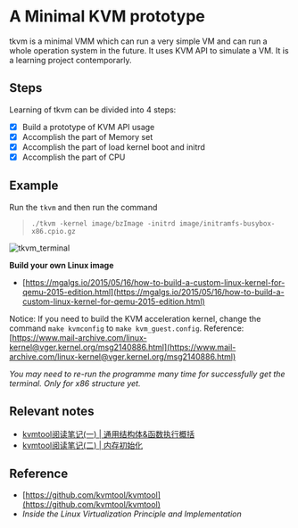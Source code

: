 # A Minimal KVM prototype
tkvm is a minimal VMM which can run a very simple VM and can run a whole operation system in the future. It uses KVM API to simulate a VM. It is a learning project contemporarly.

## Steps
Learning of tkvm can be divided into 4 steps:
- [x] Build a prototype of KVM API usage
- [x] Accomplish the part of Memory set
- [x] Accomplish the part of load kernel boot and initrd
- [x] Accomplish the part of CPU

## Example
Run the `tkvm` and then run the command
> ``./tkvm -kernel image/bzImage -initrd image/initramfs-busybox-x86.cpio.gz``

![tkvm_terminal](https://github.com/christasa/trivial-kvm/assets/35037256/b999fbf1-512f-4896-9c07-6875b39d6270)

**Build your own Linux image**
- [https://mgalgs.io/2015/05/16/how-to-build-a-custom-linux-kernel-for-qemu-2015-edition.html](https://mgalgs.io/2015/05/16/how-to-build-a-custom-linux-kernel-for-qemu-2015-edition.html)

Notice: If you need to build the KVM acceleration kernel, change the command `make kvmconfig` to `make kvm_guest.config`. Reference: [https://www.mail-archive.com/linux-kernel@vger.kernel.org/msg2140886.html](https://www.mail-archive.com/linux-kernel@vger.kernel.org/msg2140886.html)


*You may need to re-run the programme many time for successfully get the terminal. Only for x86 structure yet.*

## Relevant notes
- [kvmtool阅读笔记(一) | 通用结构体&函数执行概括](https://christa.top/details/62/)
- [kvmtool阅读笔记(二) | 内存初始化](https://christa.top/details/63/)

## Reference
- [https://github.com/kvmtool/kvmtool](https://github.com/kvmtool/kvmtool)
- *Inside the Linux Virtualization Principle and Implementation*
